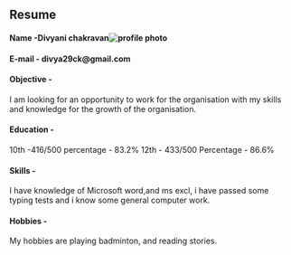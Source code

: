 

<!doctype html>
<html> 
 <head></head> 
 <body> 
  <h2>Resume</h2> 
  <h4>Name -Divyani chakravan<img src="Phone/DCIM/Camera/IMG20230101132613.JPg" alt="profile photo "> </h4> 
  <h4>E-mail - divya29ck@gmail.com</h4> 
  <h4>Objective - </h4> 
  <p>I am looking for an opportunity to work for the organisation with my skills and knowledge for the growth of the organisation.</p> 
  <h4>Education - </h4> 
  <p>10th -416/500 percentage - 83.2% 12th - 433/500 Percentage - 86.6%</p> 
  <h4>Skills - </h4> 
  <p>I have knowledge of Microsoft word,and ms excl, i have passed some typing tests and i know some general computer work. </p> 
  <h4>Hobbies - </h4> 
  <p>My hobbies are playing badminton, and reading stories.</p> 
 </body>
</html>
